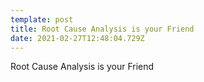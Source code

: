 ```yaml
---
template: post
title: Root Cause Analysis is your Friend
date: 2021-02-27T12:48:04.729Z
---
```

Root Cause Analysis is your Friend

